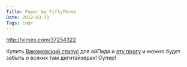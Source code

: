 ```yaml
---
Title: Paper by FiftyThree
Date: 2012-03-31
Tags: софт
---
```


http://vimeo.com/37254322

Купить [Вакомовский стилус](http://bamboostylus.wacom.eu) для айПада и [эту прогу](http://www.fiftythree.com/paper) и можно будет забыть о всяких там дигитайзерах! Супер!